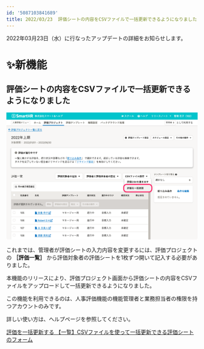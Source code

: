 ```yaml
---
id: '5087103841689'
title: 2022/03/23  評価シートの内容をCSVファイルで一括更新できるようになりました
---
```

2022年03月23日（水）に行なったアップデートの詳細をお知らせします。

# ✨新機能

## 評価シートの内容をCSVファイルで一括更新できるようになりました

![image.png](./image.png)

これまでは、管理者が評価シートの入力内容を変更するには、評価プロジェクトの **［評価一覧］** から評価対象者の評価シートを1枚ずつ開いて記入する必要がありました。

本機能のリリースにより、評価プロジェクト画面から評価シートの内容をCSVファイルをアップロードして一括更新できるようになりました。

この機能を利用できるのは、人事評価機能の機能管理者と業務担当者の権限を持つアカウントのみです。

詳しい使い方は、ヘルプページを参照してください。

[評価を一括更新する
](https://knowledge.smarthr.jp/hc/ja/articles/4883666091161-%E8%A9%95%E4%BE%A1%E3%82%92%E4%B8%80%E6%8B%AC%E6%9B%B4%E6%96%B0%E3%81%99%E3%82%8B)[【一覧】CSVファイルを使って一括更新できる評価シートのフォーム](https://knowledge.smarthr.jp/hc/ja/articles/5072694277913--%E4%B8%80%E8%A6%A7-CSV%E3%83%95%E3%82%A1%E3%82%A4%E3%83%AB%E3%82%92%E4%BD%BF%E3%81%A3%E3%81%A6%E4%B8%80%E6%8B%AC%E6%9B%B4%E6%96%B0%E3%81%A7%E3%81%8D%E3%82%8B%E8%A9%95%E4%BE%A1%E3%82%B7%E3%83%BC%E3%83%88%E3%81%AE%E3%83%95%E3%82%A9%E3%83%BC%E3%83%A0)
